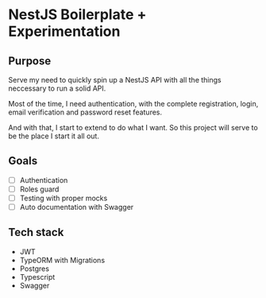 # NestJS Boilerplate + Experimentation

## Purpose
Serve my need to quickly spin up a NestJS API with all the things neccessary to run a solid API. 

Most of the time, I need authentication, with the complete registration, login, email verification and password reset features. 

And with that, I start to extend to do what I want.
So this project will serve to be the place I start it all out.

## Goals
- [ ] Authentication
- [ ] Roles guard
- [ ] Testing with proper mocks
- [ ] Auto documentation with Swagger

## Tech stack
- JWT
- TypeORM with Migrations
- Postgres
- Typescript
- Swagger
